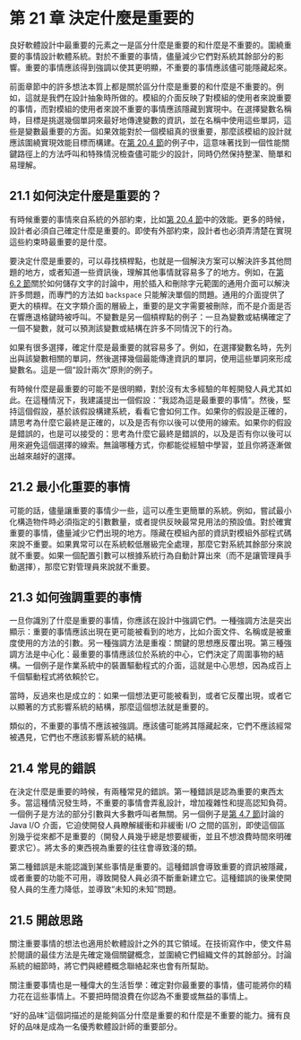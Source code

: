 # 第 21 章 決定什麼是重要的

良好軟體設計中最重要的元素之一是區分什麼是重要的和什麼是不重要的。圍繞重要的事情設計軟體系統。對於不重要的事情，儘量減少它們對系統其餘部分的影響。重要的事情應該得到強調以使其更明顯，不重要的事情應該儘可能隱藏起來。

前面章節中的許多想法本質上都是關於區分什麼是重要的和什麼是不重要的。例如，這就是我們在設計抽象時所做的。模組的介面反映了對模組的使用者來說重要的事情，而對模組的使用者來說不重要的事情應該隱藏到實現中。在選擇變數名稱時，目標是挑選幾個單詞來最好地傳達變數的資訊，並在名稱中使用這些單詞，這些是變數最重要的方面。如果效能對於一個模組真的很重要，那麼該模組的設計就應該圍繞實現效能目標而構建。在[第 20.4 節](ch20.md)的例子中，這意味著找到一個性能關鍵路徑上的方法呼叫和特殊情況檢查儘可能少的設計，同時仍然保持整潔、簡單和易理解。

## 21.1 如何決定什麼是重要的？

有時候重要的事情來自系統的外部約束，比如[第 20.4 節](ch20.md)中的效能。更多的時候，設計者必須自己確定什麼是重要的。即使有外部約束，設計者也必須弄清楚在實現這些約束時最重要的是什麼。

要決定什麼是重要的，可以尋找槓桿點，也就是一個解決方案可以解決許多其他問題的地方，或者知道一些資訊後，理解其他事情就容易多了的地方。例如，在[第 6.2 節](ch06.md)關於如何儲存文字的討論中，用於插入和刪除字元範圍的通用介面可以解決許多問題，而專門的方法如 `backspace` 只能解決單個的問題。通用的介面提供了更大的槓桿。在文字類介面的層級上，重要的是文字需要被刪除，而不是介面是否在響應退格鍵時被呼叫。不變數是另一個槓桿點的例子：一旦為變數或結構確定了一個不變數，就可以預測該變數或結構在許多不同情況下的行為。

如果有很多選擇，確定什麼是最重要的就容易多了。例如，在選擇變數名時，先列出與該變數相關的單詞，然後選擇幾個最能傳達資訊的單詞，使用這些單詞來形成變數名。這是一個“設計兩次”原則的例子。

有時候什麼是最重要的可能不是很明顯，對於沒有太多經驗的年輕開發人員尤其如此。在這種情況下，我建議提出一個假設：“我認為這是最重要的事情”。然後，堅持這個假設，基於該假設構建系統，看看它會如何工作。如果你的假設是正確的，請思考為什麼它最終是正確的，以及是否有你以後可以使用的線索。如果你的假設是錯誤的，也是可以接受的：思考為什麼它最終是錯誤的，以及是否有你以後可以用來避免這個選擇的線索。無論哪種方式，你都能從經驗中學習，並且你將逐漸做出越來越好的選擇。

## 21.2 最小化重要的事情

可能的話，儘量讓重要的事情少一些，這可以產生更簡單的系統。例如，嘗試最小化構造物件時必須指定的引數數量，或者提供反映最常見用法的預設值。對於確實重要的事情，儘量減少它們出現的地方。隱藏在模組內部的資訊對模組外部程式碼來說不重要。如果異常可以在系統較低層級完全處理，那麼它對系統其餘部分來說就不重要。如果一個配置引數可以根據系統行為自動計算出來（而不是讓管理員手動選擇），那麼它對管理員來說就不重要。

## 21.3 如何強調重要的事情

一旦你識別了什麼是重要的事情，你應該在設計中強調它們。一種強調方法是突出顯示：重要的事情應該出現在更可能被看到的地方，比如介面文件、名稱或是被重度使用的方法的引數。另一種強調方法是重複：關鍵的思想應反覆出現。第三種強調方法是中心化：最重要的事情應該位於系統的中心，它們決定了周圍事物的結構。一個例子是作業系統中的裝置驅動程式的介面，這就是中心思想，因為成百上千個驅動程式將依賴於它。

當時，反過來也是成立的：如果一個想法更可能被看到，或者它反覆出現，或者它以顯著的方式影響系統的結構，那麼這個想法就是重要的。

類似的，不重要的事情不應該被強調。應該儘可能將其隱藏起來，它們不應該經常被遇見，它們也不應該影響系統的結構。

## 21.4 常見的錯誤

在決定什麼是重要的時候，有兩種常見的錯誤。第一種錯誤是認為重要的東西太多。當這種情況發生時，不重要的事情會弄亂設計，增加複雜性和提高認知負荷。一個例子是方法的部分引數與大多數呼叫者無關。另一個例子是[第 4.7 節](ch04.md)討論的 Java I/O 介面，它迫使開發人員瞭解緩衝和非緩衝 I/O 之間的區別，即使這個區別幾乎從來都不是重要的（開發人員幾乎總是想要緩衝，並且不想浪費時間來明確要求它）。將太多的東西視為重要的往往會導致淺的類。

第二種錯誤是未能認識到某些事情是重要的。這種錯誤會導致重要的資訊被隱藏，或者重要的功能不可用，導致開發人員必須不斷重新建立它。這種錯誤的後果使開發人員的生產力降低，並導致“未知的未知”問題。

## 21.5 開啟思路

關注重要事情的想法也適用於軟體設計之外的其它領域。在技術寫作中，使文件易於閱讀的最佳方法是先確定幾個關鍵概念，並圍繞它們組織文件的其餘部分。討論系統的細節時，將它們與總體概念聯絡起來也會有所幫助。

關注重要事情也是一種偉大的生活哲學：確定對你最重要的事情，儘可能將你的精力花在這些事情上。不要把時間浪費在你認為不重要或無益的事情上。

“好的品味”這個詞描述的是能夠區分什麼是重要的和什麼是不重要的能力。擁有良好的品味是成為一名優秀軟體設計師的重要部分。